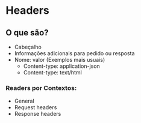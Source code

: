 # Headers

## O que são?
- Cabeçalho
- Informações adicionais para pedido ou resposta
- Nome: valor (Exemplos mais usuais)
  - Content-type: application-json
  - Content-type: text/html

### Readers por Contextos: 

- General 
- Request headers
- Response headers



